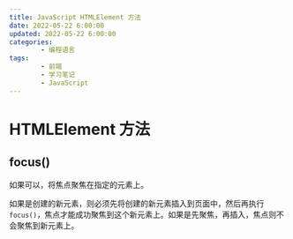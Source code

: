 ```yaml
---
title: JavaScript HTMLElement 方法
date: 2022-05-22 6:00:00
updated: 2022-05-22 6:00:00
categories:
        - 编程语言
tags:
        - 前端
        - 学习笔记
        - JavaScript
---
```


# HTMLElement 方法

## focus()

如果可以，将焦点聚焦在指定的元素上。

如果是创建的新元素，则必须先将创建的新元素插入到页面中，然后再执行`focus()`，焦点才能成功聚焦到这个新元素上。如果是先聚焦，再插入，焦点则不会聚焦到新元素上。

